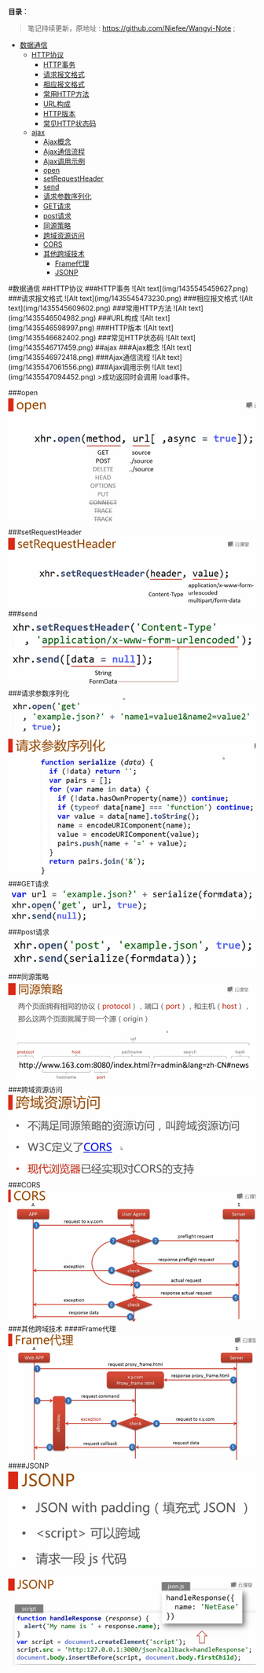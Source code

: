 **目录**：

>笔记持续更新，原地址 : https://github.com/Niefee/Wangyi-Note ;

<ul>
<li><a href="#数据通信">数据通信</a><ul>
<li><a href="#http协议">HTTP协议</a><ul>
<li><a href="#http事务">HTTP事务</a></li>
<li><a href="#请求报文格式">请求报文格式</a></li>
<li><a href="#相应报文格式">相应报文格式</a></li>
<li><a href="#常用http方法">常用HTTP方法</a></li>
<li><a href="#url构成">URL构成</a></li>
<li><a href="#http版本">HTTP版本</a></li>
<li><a href="#常见http状态码">常见HTTP状态码</a></li>
</ul>
</li>
<li><a href="#ajax">ajax</a><ul>
<li><a href="#ajax概念">Ajax概念</a></li>
<li><a href="#ajax通信流程">Ajax通信流程</a></li>
<li><a href="#ajax调用示例">Ajax调用示例</a></li>
<li><a href="#open">open</a></li>
<li><a href="#setrequestheader">setRequestHeader</a></li>
<li><a href="#send">send</a></li>
<li><a href="#请求参数序列化">请求参数序列化</a></li>
<li><a href="#get请求">GET请求</a></li>
<li><a href="#post请求">post请求</a></li>
<li><a href="#同源策略">同源策略</a></li>
<li><a href="#跨域资源访问">跨域资源访问</a></li>
<li><a href="#cors">CORS</a></li>
<li><a href="#其他跨域技术">其他跨域技术</a><ul>
<li><a href="#frame代理">Frame代理</a></li>
<li><a href="#jsonp">JSONP</a></li>
</ul>
</li>
</ul>
</li>
</ul>
</li>
</ul>
#数据通信
##HTTP协议
###HTTP事务
![Alt text](img/1435545459627.png)
###请求报文格式
![Alt text](img/1435545473230.png)
###相应报文格式
![Alt text](img/1435545609602.png)
###常用HTTP方法
![Alt text](img/1435546504982.png)
###URL构成
![Alt text](img/1435546598997.png)
###HTTP版本
![Alt text](img/1435546682402.png)
###常见HTTP状态码
![Alt text](img/1435546717459.png)
##ajax
###Ajax概念
![Alt text](img/1435546972418.png)
###Ajax通信流程
![Alt text](img/1435547061556.png)
###Ajax调用示例
![Alt text](img/1435547094452.png)
>成功返回时会调用 load事件。

###open
![Alt text](img/1435547134586.png)
###setRequestHeader
![Alt text](img/1435547186548.png)
###send
![Alt text](img/1435547221307.png)
###请求参数序列化
![Alt text](img/1435547363450.png)
![Alt text](img/1435547405499.png)
###GET请求
![Alt text](img/1435547421950.png)
###post请求
![Alt text](img/1435547469279.png)
###同源策略
![Alt text](img/1435547509444.png)
###跨域资源访问
![Alt text](img/1435547559570.png)
###CORS
![Alt text](img/1435547583914.png)
###其他跨域技术
####Frame代理
![Alt text](img/1435547695068.png)
####JSONP
![Alt text](img/1435547785524.png)
![Alt text](img/1435548378005.png)
